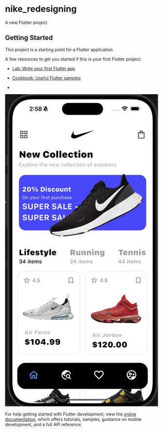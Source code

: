 # nike_redesigning

A new Flutter project.

## Getting Started

This project is a starting point for a Flutter application.

A few resources to get you started if this is your first Flutter project:

- [Lab: Write your first Flutter app](https://docs.flutter.dev/get-started/codelab)
- [Cookbook: Useful Flutter samples](https://docs.flutter.dev/cookbook)

- 
![alt text](https://github.com/NimeshVasani/nike_redesingning/blob/04508604f3157a517fa193fbf20cc98427b962fd/nike_redesigning_ss_1.png)


For help getting started with Flutter development, view the
[online documentation](https://docs.flutter.dev/), which offers tutorials,
samples, guidance on mobile development, and a full API reference.
